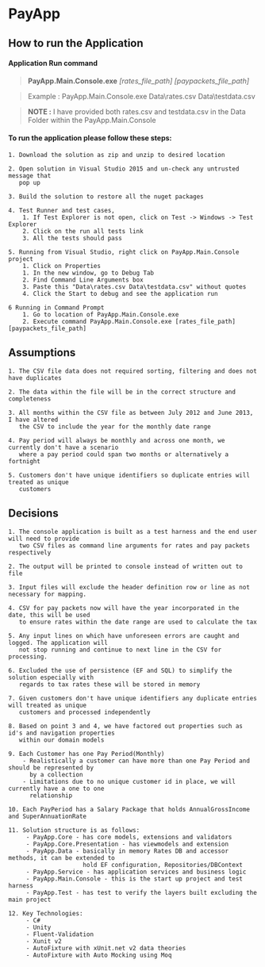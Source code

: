# PayApp
## How to run the Application

#### Application Run command 
 
 > **PayApp.Main.Console.exe** *[rates_file_path]* *[paypackets_file_path]*
 
 > Example : PayApp.Main.Console.exe Data\rates.csv Data\testdata.csv
 
 > **NOTE :** I have provided both rates.csv and testdata.csv in the Data Folder 
		  within the PayApp.Main.Console

#### To run the application please follow these steps:

	1. Download the solution as zip and unzip to desired location
	
	2. Open solution in Visual Studio 2015 and un-check any untrusted message that 
	   pop up
	
	3. Build the solution to restore all the nuget packages  
	
	4. Test Runner and test cases, 
		1. If Test Explorer is not open, click on Test -> Windows -> Test Explorer
		2. Click on the run all tests link
		3. All the tests should pass
	
	5. Running from Visual Studio, right click on PayApp.Main.Console project 
		1. Click on Properties
		1. In the new window, go to Debug Tab
		2. Find Command Line Arguments box
		3. Paste this "Data\rates.csv Data\testdata.csv" without quotes
		4. Click the Start to debug and see the application run
	
	6 Running in Command Prompt 
		1. Go to location of PayApp.Main.Console.exe
		2. Execute command PayApp.Main.Console.exe [rates_file_path] [paypackets_file_path]

## Assumptions 
	1. The CSV file data does not required sorting, filtering and does not have duplicates
	
	2. The data within the file will be in the correct structure and completeness
	
	3. All months within the CSV file as between July 2012 and June 2013, I have altered 
	   the CSV to include the year for the monthly date range
	
	4. Pay period will always be monthly and across one month, we currently don't have a scenario 
	   where a pay period could span two months or alternatively a fortnight
	
	5. Customers don't have unique identifiers so duplicate entries will treated as unique 
	   customers
	
## Decisions

	1. The console application is built as a test harness and the end user will need to provide 
	   two CSV files as command line arguments for rates and pay packets respectively
	   
	2. The output will be printed to console instead of written out to file 
	   
	3. Input files will exclude the header definition row or line as not necessary for mapping.
	   
	4. CSV for pay packets now will have the year incorporated in the date, this will be used 
	   to ensure rates within the date range are used to calculate the tax 
	   
	5. Any input lines on which have unforeseen errors are caught and logged. The application will
	   not stop running and continue to next line in the CSV for processing.
	
	6. Excluded the use of persistence (EF and SQL) to simplify the solution especially with 
	   regards to tax rates these will be stored in memory
	
	7. Given customers don't have unique identifiers any duplicate entries will treated as unique 
	   customers and processed independently
	
	8. Based on point 3 and 4, we have factored out properties such as id's and navigation properties
	   within our domain models 
	
	9. Each Customer has one Pay Period(Monthly)
		- Realistically a customer can have more than one Pay Period and should be represented by
		  by a collection
		- Limitations due to no unique customer id in place, we will currently have a one to one 
		  relationship
	
	10. Each PayPeriod has a Salary Package that holds AnnualGrossIncome and SuperAnnuationRate
	
	11.	Solution structure is as follows:
		 - PayApp.Core - has core models, extensions and validators
		 - PayApp.Core.Presentation - has viewmodels and extension 
		 - PayApp.Data - basically in memory Rates DB and accessor methods, it can be extended to 
						 hold EF configuration, Repositories/DBContext
		 - PayApp.Service - has application services and business logic
		 - PayApp.Main.Console - this is the start up project and test harness
		 - PayApp.Test - has test to verify the layers built excluding the main project
	
	12. Key Technologies:
		 - C#
		 - Unity
		 - Fluent-Validation
		 - Xunit v2
		 - AutoFixture with xUnit.net v2 data theories
		 - AutoFixture with Auto Mocking using Moq
		 